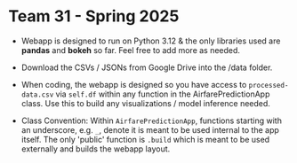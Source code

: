 # Team 31 - Spring 2025

* Webapp is designed to run on Python 3.12 & the only libraries used are **pandas** and **bokeh** so far. Feel free to add more as needed.

* Download the CSVs / JSONs from Google Drive into the /data folder.
  
* When coding, the webapp is designed so you have access to `processed-data.csv` via `self.df` within any function in the AirfarePredictionApp class. Use this to build any visualizations / model inference needed.

* Class Convention: Within `AirfarePredictionApp`, functions starting with an underscore, e.g. `_`, denote it is meant to be used internal to the app itself. The only 'public' function is `.build` which is meant to be used externally and builds the webapp layout. 